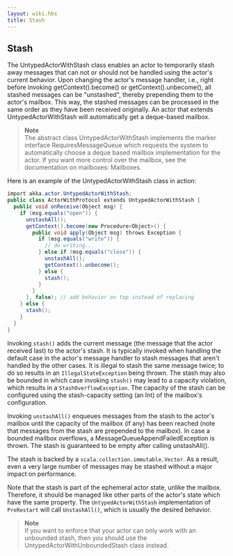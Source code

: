 ```yaml
---
layout: wiki.hbs
title: Stash
---
```

## Stash
The UntypedActorWithStash class enables an actor to temporarily stash away messages that can not or should not be handled using the actor's current behavior. Upon changing the actor's message handler, i.e., right before invoking getContext().become() or getContext().unbecome(), all stashed messages can be "unstashed", thereby prepending them to the actor's mailbox. This way, the stashed messages can be processed in the same order as they have been received originally. An actor that extends UntypedActorWithStash will automatically get a deque-based mailbox.

>**Note**<br/>
The abstract class UntypedActorWithStash implements the marker interface RequiresMessageQueue<DequeBasedMessageQueueSemantics> which requests the system to automatically choose a deque based mailbox implementation for the actor. If you want more control over the mailbox, see the documentation on mailboxes: Mailboxes.

Here is an example of the UntypedActorWithStash class in action:

```csharp
import akka.actor.UntypedActorWithStash;
public class ActorWithProtocol extends UntypedActorWithStash {
  public void onReceive(Object msg) {
    if (msg.equals("open")) {
      unstashAll();
      getContext().become(new Procedure<Object>() {
        public void apply(Object msg) throws Exception {
          if (msg.equals("write")) {
            // do writing...
          } else if (msg.equals("close")) {
            unstashAll();
            getContext().unbecome();
          } else {
            stash();
          }
        }
      }, false); // add behavior on top instead of replacing
    } else {
      stash();
    }
  }
}
```

Invoking `stash()` adds the current message (the message that the actor received last) to the actor's stash. It is typically invoked when handling the default case in the actor's message handler to stash messages that aren't handled by the other cases. It is illegal to stash the same message twice; to do so results in an `IllegalStateException` being thrown. The stash may also be bounded in which case invoking `stash()` may lead to a capacity violation, which results in a `StashOverflowException`. The capacity of the stash can be configured using the stash-capacity setting (an Int) of the mailbox's configuration.

Invoking `unstashAll()` enqueues messages from the stash to the actor's mailbox until the capacity of the mailbox (if any) has been reached (note that messages from the stash are prepended to the mailbox). In case a bounded mailbox overflows, a MessageQueueAppendFailedException is thrown. The stash is guaranteed to be empty after calling unstashAll().

The stash is backed by a `scala.collection.immutable.Vector`. As a result, even a very large number of messages may be stashed without a major impact on performance.

Note that the stash is part of the ephemeral actor state, unlike the mailbox. Therefore, it should be managed like other parts of the actor's state which have the same property. The `UntypedActorWithStash` implementation of `PreRestart` will call `UnstashAll()`, which is usually the desired behavior.

>**Note**<br/>
If you want to enforce that your actor can only work with an unbounded stash, then you should use the UntypedActorWithUnboundedStash class instead.
